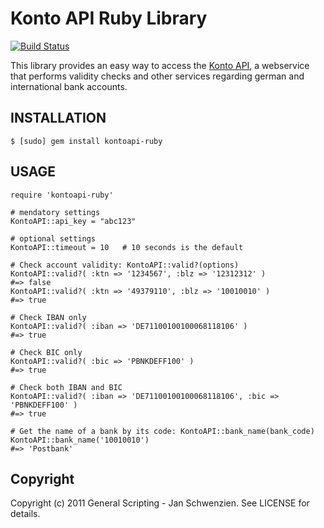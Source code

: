 Konto API Ruby Library
======================


[![Build Status](https://travis-ci.org/jwaterfaucett/kontoapi-ruby.png)](https://travis-ci.org/jwaterfaucett/kontoapi-ruby.png)

This library provides an easy way to access the [Konto API](https://www.kontoapi.de/), a webservice that performs validity checks and other services regarding german and international bank accounts.

INSTALLATION
------------

    $ [sudo] gem install kontoapi-ruby

USAGE
-----

    require 'kontoapi-ruby'

    # mendatory settings
    KontoAPI::api_key = "abc123"

    # optional settings
    KontoAPI::timeout = 10   # 10 seconds is the default

    # Check account validity: KontoAPI::valid?(options)
    KontoAPI::valid?( :ktn => '1234567', :blz => '12312312' )
    #=> false
    KontoAPI::valid?( :ktn => '49379110', :blz => '10010010' )
    #=> true
    
    # Check IBAN only
    KontoAPI::valid?( :iban => 'DE71100100100068118106' )
    #=> true
    
    # Check BIC only
    KontoAPI::valid?( :bic => 'PBNKDEFF100' )
    #=> true
    
    # Check both IBAN and BIC
    KontoAPI::valid?( :iban => 'DE71100100100068118106', :bic => 'PBNKDEFF100' )
    #=> true

    # Get the name of a bank by its code: KontoAPI::bank_name(bank_code)
    KontoAPI::bank_name('10010010')
    #=> 'Postbank'

Copyright
---------

Copyright (c) 2011 General Scripting - Jan Schwenzien. See LICENSE for details.